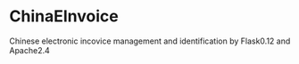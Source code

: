 # ChinaEInvoice
Chinese electronic incovice management and identification by Flask0.12 and Apache2.4
